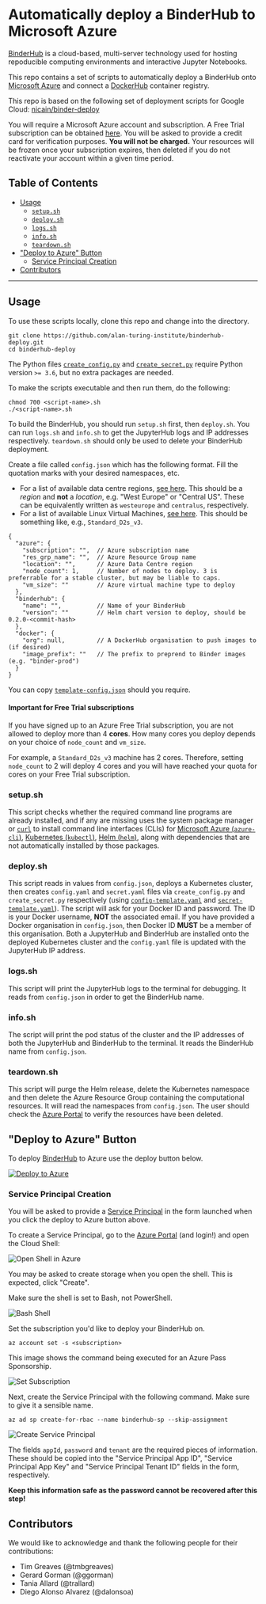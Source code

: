 # Automatically deploy a BinderHub to Microsoft Azure

[BinderHub](https://binderhub.readthedocs.io/en/latest/index.html) is a cloud-based, multi-server technology used for hosting repoducible computing environments and interactive Jupyter Notebooks.

This repo contains a set of scripts to automatically deploy a BinderHub onto [Microsoft Azure](https://azure.microsoft.com/en-gb/) and connect a [DockerHub](https://hub.docker.com/) container registry.

This repo is based on the following set of deployment scripts for Google Cloud: [nicain/binder-deploy](https://github.com/nicain/binder-deploy)

You will require a Microsoft Azure account and subscription.
A Free Trial subscription can be obtained [here](https://azure.microsoft.com/en-gb/free/).
You will be asked to provide a credit card for verification purposes.
**You will not be charged.**
Your resources will be frozen once your subscription expires, then deleted if you do not reactivate your account within a given time period.

## Table of Contents

- [Usage](#usage)
  - [`setup.sh`](#setupsh)
  - [`deploy.sh`](#deploysh)
  - [`logs.sh`](#logssh)
  - [`info.sh`](#infosh)
  - [`teardown.sh`](#teardownsh)
- ["Deploy to Azure" Button](#deploy-to-azure-button)
  - [Service Principal Creation](#service-principal-creation)
- [Contributors](#contributors)

---

## Usage

To use these scripts locally, clone this repo and change into the directory.

```
git clone https://github.com/alan-turing-institute/binderhub-deploy.git
cd binderhub-deploy
```

The Python files [`create_config.py`](./create_config.py) and [`create_secret.py`](./create_secret.py) require Python version `>= 3.6`, but no extra packages are needed.

To make the scripts executable and then run them, do the following:

```
chmod 700 <script-name>.sh
./<script-name>.sh
```

To build the BinderHub, you should run `setup.sh` first, then `deploy.sh`.
You can run `logs.sh` and `info.sh` to get the JupyterHub logs and IP addresses respectively.
`teardown.sh` should only be used to delete your BinderHub deployment.

Create a file called `config.json` which has the following format.
Fill the quotation marks with your desired namespaces, etc.

* For a list of available data centre regions, [see here](https://azure.microsoft.com/en-us/global-infrastructure/locations/). This should be a _region_ and **not** a _location_, e.g. "West Europe" or "Central US". These can be equivalently written as `westeurope` and `centralus`, respectively.
* For a list of available Linux Virtual Machines, [see here](https://docs.microsoft.com/en-gb/azure/virtual-machines/linux/sizes-general). This should be something like, e.g., `Standard_D2s_v3`.

```
{
  "azure": {
    "subscription": "",  // Azure subscription name
    "res_grp_name": "",  // Azure Resource Group name
    "location": "",      // Azure Data Centre region
    "node_count": 1,     // Number of nodes to deploy. 3 is preferrable for a stable cluster, but may be liable to caps.
    "vm_size": ""        // Azure virtual machine type to deploy
  },
  "binderhub": {
    "name": "",          // Name of your BinderHub
    "version": ""        // Helm chart version to deploy, should be 0.2.0-<commit-hash>
  },
  "docker": {
    "org": null,         // A DockerHub organisation to push images to (if desired)
    "image_prefix": ""   // The prefix to preprend to Binder images (e.g. "binder-prod")
  }
}
```

You can copy [`template-config.json`](./template-config.json) should you require.

#### Important for Free Trial subscriptions

If you have signed up to an Azure Free Trial subscription, you are not allowed to deploy more than 4 **cores**.
How many cores you deploy depends on your choice of `node_count` and `vm_size`.

For example, a `Standard_D2s_v3` machine has 2 cores.
Therefore, setting `node_count` to 2 will deploy 4 cores and you will have reached your quota for cores on your Free Trial subscription.

### setup.sh

This script checks whether the required command line programs are already installed, and if any are missing uses the system package manager or [`curl`](https://curl.haxx.se/docs/) to install command line interfaces (CLIs) for [Microsoft Azure (`azure-cli`)](https://docs.microsoft.com/en-us/cli/azure/install-azure-cli-linux?view=azure-cli-latest#install-or-update), [Kubernetes (`kubectl`)](https://kubernetes.io/docs/tasks/tools/install-kubectl/#install-kubectl-binary-using-curl), [Helm (`helm`)](https://helm.sh/docs/using_helm/#from-script), along with dependencies that are not automatically installed by those packages.

### deploy.sh

This script reads in values from `config.json`, deploys a Kubernetes cluster, then creates `config.yaml` and `secret.yaml` files via `create_config.py` and `create_secret.py` respectively (using [`config-template.yaml`](./config-template.yaml) and [`secret-template.yaml`](./secret-template.yaml)).
The script will ask for your Docker ID and password.
The ID is your Docker username, **NOT** the associated email.
If you have provided a Docker organisation in `config.json`, then Docker ID **MUST** be a member of this organisation.
Both a JupyterHub and BinderHub are installed onto the deployed Kubernetes cluster and the `config.yaml` file is updated with the JupyterHub IP address.

### logs.sh

This script will print the JupyterHub logs to the terminal for debugging.
It reads from `config.json` in order to get the BinderHub name.

### info.sh

The script will print the pod status of the cluster and the IP addresses of both the JupyterHub and BinderHub to the terminal.
It reads the BinderHub name from `config.json`.

### teardown.sh

This script will purge the Helm release, delete the Kubernetes namespace and then delete the Azure Resource Group containing the computational resources.
It will read the namespaces from `config.json`.
The user should check the [Azure Portal](https://portal.azure.com/#home) to verify the resources have been deleted.

## "Deploy to Azure" Button

To deploy [BinderHub](https://binderhub.readthedocs.io/) to Azure use the deploy button below.

[![Deploy to Azure](https://azuredeploy.net/deploybutton.svg)](https://portal.azure.com/#create/Microsoft.Template/uri/https%3A%2F%2Fraw.githubusercontent.com%2Ftmbgreaves%2Fbinderhub-deploy%2Fchange-urls-to-upstream%2Fazure%2Fpaas%2Farm%2Fazure.deploy.json)

### Service Principal Creation

You will be asked to provide a [Service Principal](https://docs.microsoft.com/en-us/azure/active-directory/develop/app-objects-and-service-principals) in the form launched when you click the deploy to Azure button above.

To create a Service Principal, go to the [Azure Portal](https://portal.azure.com/) (and login!) and open the Cloud Shell:

<html><img src="images/open_shell_in_azure.png" alt="Open Shell in Azure"></html>

You may be asked to create storage when you open the shell.
This is expected, click "Create".

Make sure the shell is set to Bash, not PowerShell.

<html><img src="images/bash_shell.png" alt="Bash Shell"></html>

Set the subscription you'd like to deploy your BinderHub on.

```
az account set -s <subscription>
```

This image shows the command being executed for an Azure Pass Sponsorship.

<html><img src="images/set_subscription.png" alt="Set Subscription"></html>

Next, create the Service Principal with the following command. Make sure to give it a sensible name.

```
az ad sp create-for-rbac --name binderhub-sp --skip-assignment
```

<html><img src="images/create_sp.png" alt="Create Service Principal"></html>

The fields `appId`, `password` and `tenant` are the required pieces of information.
These should be copied into the "Service Principal App ID", "Service Principal App Key" and "Service Principal Tenant ID" fields in the form, respectively.

**Keep this information safe as the password cannot be recovered after this step!**

## Contributors

We would like to acknowledge and thank the following people for their contributions:

* Tim Greaves (@tmbgreaves)
* Gerard Gorman (@ggorman)
* Tania Allard (@trallard)
* Diego Alonso Alvarez (@dalonsoa)
